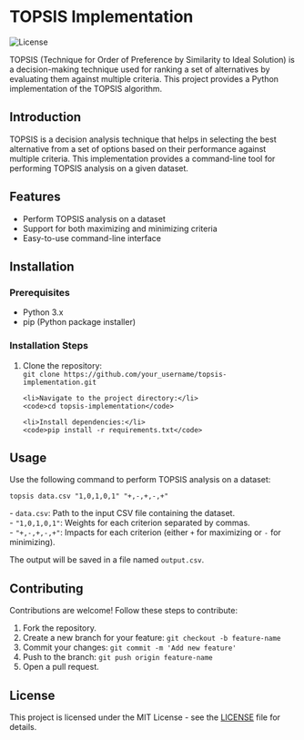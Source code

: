 
<h1>TOPSIS Implementation</h1>

<p><img src="https://img.shields.io/badge/license-MIT-blue.svg" alt="License"></p>

<p>TOPSIS (Technique for Order of Preference by Similarity to Ideal Solution) is a decision-making technique used for ranking a set of alternatives by evaluating them against multiple criteria. This project provides a Python implementation of the TOPSIS algorithm.</p>



<h2 id="introduction">Introduction</h2>

<p>
    TOPSIS is a decision analysis technique that helps in selecting the best alternative from a set of options based on their performance against multiple criteria.
    This implementation provides a command-line tool for performing TOPSIS analysis on a given dataset.
</p>

<h2 id="features">Features</h2>

<ul>
    <li>Perform TOPSIS analysis on a dataset</li>
    <li>Support for both maximizing and minimizing criteria</li>
    <li>Easy-to-use command-line interface</li>
</ul>

<h2 id="installation">Installation</h2>

<h3>Prerequisites</h3>

<ul>
    <li>Python 3.x</li>
    <li>pip (Python package installer)</li>
</ul>

<h3>Installation Steps</h3>

<ol>
    <li>Clone the repository:</li>
    <code>git clone https://github.com/your_username/topsis-implementation.git</code>

    <li>Navigate to the project directory:</li>
    <code>cd topsis-implementation</code>

    <li>Install dependencies:</li>
    <code>pip install -r requirements.txt</code>
</ol>

<h2 id="usage">Usage</h2>

<p>
    Use the following command to perform TOPSIS analysis on a dataset:
</p>

<code>topsis data.csv "1,0,1,0,1" "+,-,+,-,+"</code>

<p>
    - <code>data.csv</code>: Path to the input CSV file containing the dataset.<br>
    - <code>"1,0,1,0,1"</code>: Weights for each criterion separated by commas.<br>
    - <code>"+,-,+,-,+"</code>: Impacts for each criterion (either <code>+</code> for maximizing or <code>-</code> for minimizing).
</p>

<p>
    The output will be saved in a file named <code>output.csv</code>.
</p>

<h2 id="contributing">Contributing</h2>

<p>
    Contributions are welcome! Follow these steps to contribute:
</p>

<ol>
    <li>Fork the repository.</li>
    <li>Create a new branch for your feature: <code>git checkout -b feature-name</code></li>
    <li>Commit your changes: <code>git commit -m 'Add new feature'</code></li>
    <li>Push to the branch: <code>git push origin feature-name</code></li>
    <li>Open a pull request.</li>
</ol>

<h2 id="license">License</h2>

<p>
    This project is licensed under the MIT License - see the <a href="LICENSE">LICENSE</a> file for details.
</p>

</body>
</html>
